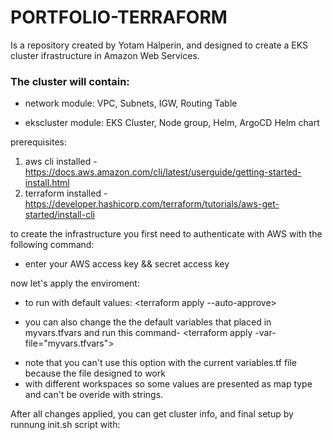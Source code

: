 # PORTFOLIO-TERRAFORM
Is a repository created by Yotam Halperin, and designed to create a EKS cluster ifrastructure in Amazon Web Services.

### The cluster will contain:
- network module:
VPC, Subnets, IGW, Routing Table

- ekscluster module:
EKS Cluster, Node group, Helm, ArgoCD Helm chart

prerequisites:
1. aws cli installed - https://docs.aws.amazon.com/cli/latest/userguide/getting-started-install.html
2. terraform installed - https://developer.hashicorp.com/terraform/tutorials/aws-get-started/install-cli

to create the infrastructure you first need to authenticate with AWS with the following command:
<aws configure>

- enter your AWS access key && secret access key

now let's apply the enviroment:
* to run with default values:
<terraform apply --auto-approve>

* you can also change the the default variables that placed in myvars.tfvars and run this command-
<terraform apply -var-file="myvars.tfvars">
- note that you can't use this option with the current variables.tf file because the file designed to work 
- with different workspaces so some values are presented as map type and can't be overide with strings. 

After all changes applied, you can get cluster info, and final setup by runnung init.sh script with:
<bash init.sh>